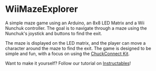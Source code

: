 ﻿# WiiMazeExplorer

A simple maze game using an Arduino, an 8x8 LED Matrix and a Wii Nunchuk controller. The goal is to navigate through a maze using the Nunchuk's joystick and buttons to find the exit.

The maze is displayed on the LED matrix, and the player can move a character around the maze to find the exit. The game is designed to be simple and fun, with a focus on using the [ChuckConnect Kit](https://www.tindie.com/products/Progetto/chuckconnect-mountable-wii-nunchuck-connector-kit/).

Want to make it yourself? Follow our tutorial on [Instructables](https://www.instructables.com/Arduino-Nunchuk-8x8-LED-Matrix-Maze-Game/)!
